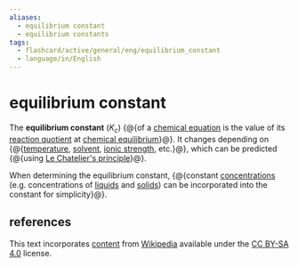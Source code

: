 ```yaml
---
aliases:
  - equilibrium constant
  - equilibrium constants
tags:
  - flashcard/active/general/eng/equilibrium_constant
  - language/in/English
---
```


# equilibrium constant

The __equilibrium constant__ ($K_c$) {@{of a [chemical equation](chemical%20equation.md) is the value of its [reaction quotient](reaction%20quotient.md) at [chemical equilibrium](chemical%20equilibrium.md)}@}. It changes depending on {@{[temperature](temperature.md), [solvent](solvent.md), [ionic strength](ionic%20strength.md), etc.}@}, which can be predicted {@{using [Le Chatelier's principle](Le%20Chatelier's%20principle.md)}@}.

When determining the equilibrium constant, {@{constant [concentrations](concentration.md) (e.g. concentrations of [liquids](liquid.md) and [solids](solid.md)) can be incorporated into the constant for simplicity}@}.

## references

This text incorporates [content](https://en.wikipedia.org/wiki/equilibrium_constant) from [Wikipedia](Wikipedia.md) available under the [CC BY-SA 4.0](https://creativecommons.org/licenses/by-sa/4.0/) license.
